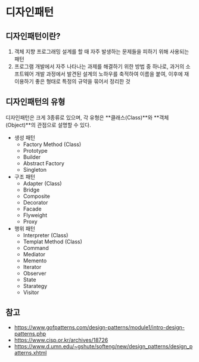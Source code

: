# 디자인패턴

## 디자인패턴이란?
1. 객체 지향 프로그래밍 설계를 할 때 자주 발생하는 문제들을 피하기 위해 사용되는 패턴
1. 프로그램 개발에서 자주 나타나는 과제를 해결하기 위한 방법 중 하나로, 과거의 소프트웨어 개발 과정에서 발견된 설계의 노하우를 축적하여 이름을 붙여, 이후에 재이용하기 좋은 형태로 특정의 규약을 묶어서 정리한 것

## 디자인패턴의 유형
디자인패턴은 크게 3종류로 있으며, 각 유형은 **클래스(Class)**와 **객체(Object)**의 관점으로 설명할 수 있다.
- 생성 패턴
   - Factory Method (Class)
   - Prototype
   - Builder
   - Abstract Factory
   - Singleton
- 구조 패턴
   - Adapter (Class)
   - Bridge
   - Composite
   - Decorator
   - Facade
   - Flyweight
   - Proxy
- 행위 패턴
   - Interpreter (Class)
   - Templat Method (Class)
   - Command
   - Mediator
   - Memento
   - Iterator
   - Observer
   - State
   - Starategy
   - Visitor

## 참고
- https://www.gofpatterns.com/design-patterns/module1/intro-design-patterns.php
- https://www.cisp.or.kr/archives/18726
- https://www.d.umn.edu/~gshute/softeng/new/design_patterns/design_patterns.xhtml
